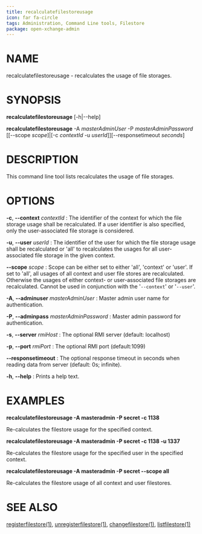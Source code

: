 ```yaml
---
title: recalculatefilestoreusage
icon: far fa-circle
tags: Administration, Command Line tools, Filestore
package: open-xchange-admin
---
```


# NAME

recalculatefilestoreusage - recalculates the usage of file storages.

# SYNOPSIS

**recalculatefilestoreusage** [-h|--help]

**recalculatefilestoreusage** -A *masterAdminUser* -P *masterAdminPassword* [[--scope *scope*]|[-c *contextId* -u *userId*]][--responsetimeout *seconds*]

# DESCRIPTION

This command line tool lists recalculates the usage of file storages.

# OPTIONS

**-c**, **--context** *contextId*
: The identifier of the context for which the file storage usage shall be recalculated. If a user identifier is also specified, only the user-associated file storage is considered.

**-u**, **--user** *userId*
: The identifier of the user for which the file storage usage shall be recalculated or 'all' to recalculates the usages for all user-associated file storage in the given context.

**--scope** *scope*
: Scope can be either set to either 'all', 'context' or 'user'. If set to 'all', all usages of all context and user file stores are recalculated. Otherwise the usages of either context- or user-associated file storages are recalculated. Cannot be used in conjunction with the '`--context`' or '`--user`'.

**-A**, **--adminuser** *masterAdminUser*
: Master admin user name for authentication.

**-P**, **--adminpass** *masterAdminPassword*
: Master admin password for authentication.

**-s**, **--server** *rmiHost*
: The optional RMI server (default: localhost)

**-p**, **--port** *rmiPort*
: The optional RMI port (default:1099)

**--responsetimeout**
: The optional response timeout in seconds when reading data from server (default: 0s; infinite).

**-h**, **--help**
: Prints a help text.

# EXAMPLES

**recalculatefilestoreusage -A masteradmin -P secret -c 1138**

Re-calculates the filestore usage for the specified context.

**recalculatefilestoreusage -A masteradmin -P secret -c 1138 -u 1337**

Re-calculates the filestore usage for the specified user in the specified context.

**recalculatefilestoreusage -A masteradmin -P secret --scope all**

Re-calculates the filestore usage of all context and user filestores.

# SEE ALSO

[registerfilestore(1)](registerfilestore.html), [unregisterfilestore(1)](unregisterfilestore.html), [changefilestore(1)](changefilestore.html), [listfilestore(1)](listfilestore.html)